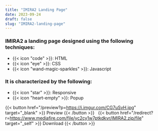 ```yaml
---
title: "IMIRA2 Landing Page"
date: 2023-09-24
draft: false
slug: "IMIRA2-landing-page"
---
```

### __IMIRA2__ a __landing page__ designed using the following techniques:
- {{< icon "code" >}}: HTML
- {{< icon "eye" >}}: CSS
- {{< icon "wand-magic-sparkles" >}}: Javascript  

### It is characterized by the following:
- {{< icon "star" >}}: Responsive
- {{< icon "heart-empty" >}}:  Popup

<!--adsense-->

{{< button href="/preview?p=https://i.imgur.com/CG7uSvH.jpg" target="_blank" >}}
Preview
{{< /button >}} &nbsp; {{< button href="/redirect?r=https://www.mediafire.com/file/yc2cy1w7ptkdkvr/IMIRA2.zip/file" target="_self" >}}
Download
{{< /button >}}